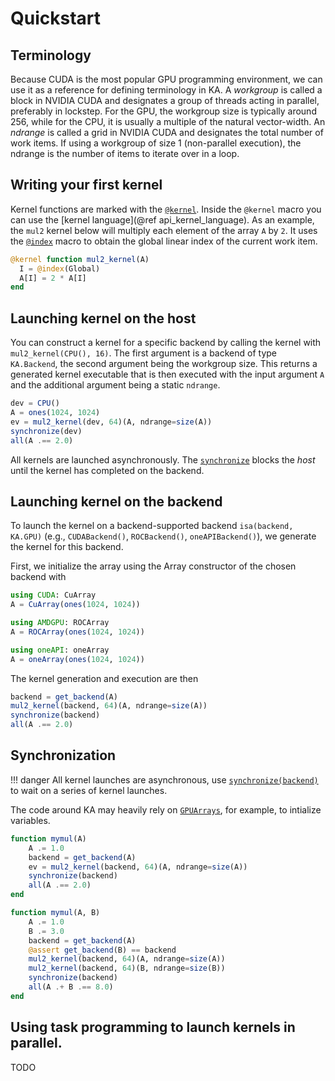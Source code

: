 # Quickstart

## Terminology
Because CUDA is the most popular GPU programming environment, we can use it as a
reference for defining terminology in KA. A *workgroup* is called a block in
NVIDIA CUDA and designates a group of threads acting in parallel, preferably
in lockstep. For the GPU, the workgroup size is typically around 256, while for the CPU,
it is usually a multiple of the natural vector-width. An *ndrange* is
called a grid in NVIDIA CUDA and designates the total number of work items. If
using a workgroup of size 1 (non-parallel execution), the ndrange is the
number of items to iterate over in a loop.

## Writing your first kernel

Kernel functions are marked with the [`@kernel`](@ref). Inside the `@kernel` macro
you can use the [kernel language](@ref api_kernel_language). As an example, the `mul2` kernel
below will multiply each element of the array `A` by `2`. It uses the [`@index`](@ref) macro
to obtain the global linear index of the current work item.

```julia
@kernel function mul2_kernel(A)
  I = @index(Global)
  A[I] = 2 * A[I]
end
```

## Launching kernel on the host

You can construct a kernel for a specific backend by calling the kernel with
`mul2_kernel(CPU(), 16)`. The first argument is a backend of type `KA.Backend`,
the second argument being the workgroup size. This returns a generated kernel
executable that is then executed with the input argument `A` and the additional
argument being a static `ndrange`.

```julia
dev = CPU()
A = ones(1024, 1024)
ev = mul2_kernel(dev, 64)(A, ndrange=size(A))
synchronize(dev)
all(A .== 2.0)
```

All kernels are launched asynchronously.
The [`synchronize`](@ref) blocks the *host* until the kernel has completed on the backend.

## Launching kernel on the backend

To launch the kernel on a backend-supported backend `isa(backend, KA.GPU)` (e.g., `CUDABackend()`, `ROCBackend()`, `oneAPIBackend()`), we generate the kernel
for this backend.

First, we initialize the array using the Array constructor of the chosen backend with

```julia
using CUDA: CuArray
A = CuArray(ones(1024, 1024))
```

```julia
using AMDGPU: ROCArray
A = ROCArray(ones(1024, 1024))
```

```julia
using oneAPI: oneArray
A = oneArray(ones(1024, 1024))
```
The kernel generation and execution are then
```julia
backend = get_backend(A)
mul2_kernel(backend, 64)(A, ndrange=size(A))
synchronize(backend)
all(A .== 2.0)
```

## Synchronization
!!! danger
    All kernel launches are asynchronous, use [`synchronize(backend)`](@ref)
    to wait on a series of kernel launches.

The code around KA may heavily rely on
[`GPUArrays`](https://github.com/JuliaGPU/GPUArrays.jl), for example, to
intialize variables.
```julia
function mymul(A)
    A .= 1.0
    backend = get_backend(A)
    ev = mul2_kernel(backend, 64)(A, ndrange=size(A))
    synchronize(backend)
    all(A .== 2.0)
end
```

```julia
function mymul(A, B)
    A .= 1.0
    B .= 3.0
    backend = get_backend(A)
    @assert get_backend(B) == backend
    mul2_kernel(backend, 64)(A, ndrange=size(A))
    mul2_kernel(backend, 64)(B, ndrange=size(B))
    synchronize(backend)
    all(A .+ B .== 8.0)
end
```

## Using task programming to launch kernels in parallel.

TODO
